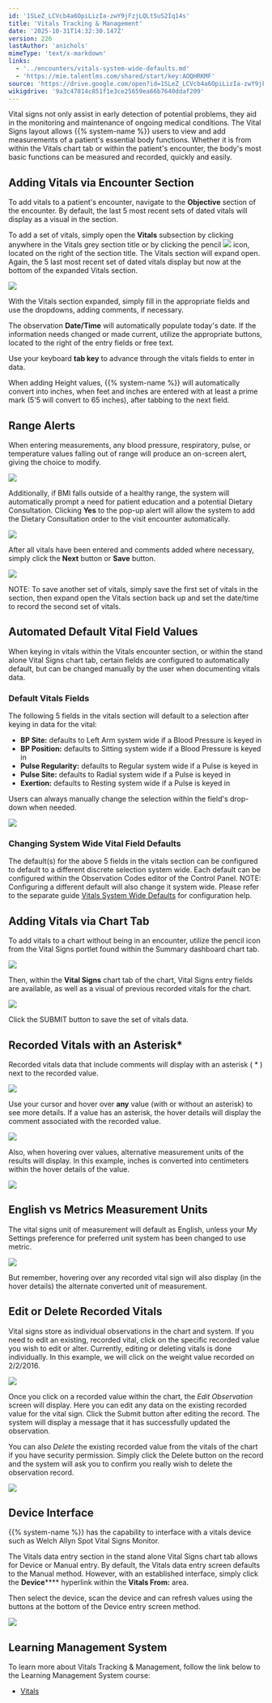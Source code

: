 ```yaml
---
id: '1SLeZ_LCVcb4a6OpiLizIa-zwY9jFzjLQLtSuS2Iq14s'
title: 'Vitals Tracking & Management'
date: '2025-10-31T14:32:30.147Z'
version: 226
lastAuthor: 'anichols'
mimeType: 'text/x-markdown'
links:
  - '../encounters/vitals-system-wide-defaults.md'
  - 'https://mie.talentlms.com/shared/start/key:AOQHRKMF'
source: 'https://drive.google.com/open?id=1SLeZ_LCVcb4a6OpiLizIa-zwY9jFzjLQLtSuS2Iq14s'
wikigdrive: '9a3c47814c851f1e3ce25659ea66b7640ddaf209'
---
```

Vital signs not only assist in early detection of potential problems, they aid in the monitoring and maintenance of ongoing medical conditions. The Vital Signs layout allows {{% system-name %}} users to view and add measurements of a patient's essential body functions. Whether it is from within the Vitals chart tab or within the patient's encounter, the body's most basic functions can be measured and recorded, quickly and easily.

## Adding Vitals via Encounter Section

To add vitals to a patient's encounter, navigate to the **Objective** section of the encounter.  By default, the last 5 most recent sets of dated vitals will display as a visual in the section.

To add a set of vitals, simply open the **Vitals** subsection by clicking anywhere in the Vitals grey section title or by clicking the pencil 
![](../vitals-tracking-and-management.assets/208e44c784d7d7e1fd81d8d02416c996.png)
 icon, located on the right of the section title. The Vitals section will expand open. Again, the 5 last most recent set of dated vitals display but now at the bottom of the expanded Vitals section.

![](../vitals-tracking-and-management.assets/79ddb5a7da8b131f29eb9db1ba4853d9.png)

With the Vitals section expanded, simply fill in the appropriate fields and use the dropdowns, adding comments, if necessary.

The observation **Date/Time** will automatically populate today's date. If the information needs changed or made current, utilize the appropriate buttons, located to the right of the entry fields or free text.

Use your keyboard **tab key** to advance through the vitals fields to enter in data.

When adding Height values, {{% system-name %}} will automatically convert into inches, when feet and inches are entered with at least a prime mark (5'5 will convert to 65 inches), after tabbing to the next field.

## Range Alerts

When entering measurements, any blood pressure, respiratory, pulse, or temperature values falling out of range will produce an on-screen alert, giving the choice to modify.

![](../vitals-tracking-and-management.assets/14d9efea99a4678b9483a16796a5f51f.png)

Additionally, if BMI falls outside of a healthy range, the system will automatically prompt a need for patient education and a potential Dietary Consultation. Clicking **Yes** to the pop-up alert will allow the system to add the Dietary Consultation order to the visit encounter automatically.

![](../vitals-tracking-and-management.assets/3e8f6709b73e9cd6c155cb19b69e0ed7.png)

After all vitals have been entered and comments added where necessary, simply click the **Next** button or **Save** button.

![](../vitals-tracking-and-management.assets/5b1b43062f0def6f489f81e930bef64b.png)

NOTE: To save another set of vitals, simply save the first set of vitals in the section, then expand open the Vitals section back up and set the date/time to record the second set of vitals.

## Automated Default Vital Field Values

When keying in vitals within the Vitals encounter section, or within the stand alone Vital Signs chart tab, certain fields are configured to automatically default, but can be changed manually by the user when documenting vitals data.

### Default Vitals Fields

The following 5 fields in the vitals section will default to a selection after keying in data for the vital:

* <strong>BP Site:</strong> defaults to Left Arm system wide if a Blood Pressure is keyed in
* <strong>BP Position:</strong> defaults to Sitting system wide if a Blood Pressure is keyed in
* <strong>Pulse Regularity:</strong> defaults to Regular system wide if a Pulse is keyed in
* <strong>Pulse Site:</strong> defaults to Radial system wide if a Pulse is keyed in
* <strong>Exertion:</strong> defaults to Resting system wide if a Pulse is keyed in

Users can always manually change the selection within the field's drop-down when needed.

![](../vitals-tracking-and-management.assets/bf5a7e874d5139989104c5d864901319.png)

### Changing System Wide Vital Field Defaults

The default(s) for the above 5 fields in the vitals section can be configured to default to a different discrete selection system wide. Each default can be configured within the Observation Codes editor of the Control Panel.  NOTE: Configuring a different default will also change it system wide.  Please refer to the separate guide [Vitals System Wide Defaults](../encounters/vitals-system-wide-defaults.md#changing-system-wide-vital-field-defaults) for configuration help.

## Adding Vitals via Chart Tab

To add vitals to a chart without being in an encounter, utilize the pencil icon from the Vital Signs portlet found within the Summary dashboard chart tab.

![](../vitals-tracking-and-management.assets/914e46783c1c58411e6ea20700f70af4.png)

Then, within the **Vital Signs** chart tab of the chart, Vital Signs entry fields are available, as well as a visual of previous recorded vitals for the chart.

![](../vitals-tracking-and-management.assets/c6850a4d93eabc4b19b19c47772bee4a.png)

Click the SUBMIT button to save the set of vitals data.

## Recorded Vitals with an Asterisk*

Recorded vitals data that include comments will display with an asterisk ( * ) next to the recorded value.

![](../vitals-tracking-and-management.assets/b02299f058dea7f960d5833016ae500d.png)

Use your cursor and hover over **any** value (with or without an asterisk) to see more details.  If a value has an asterisk, the hover details will display the comment associated with the recorded value.

![](../vitals-tracking-and-management.assets/6b288de755776560c4a0c1ce33ca0b03.png)

Also, when hovering over values, alternative measurement units of the results will display. In this example, inches is converted into centimeters within the hover details of the value.

![](../vitals-tracking-and-management.assets/28e280e672c5d3746391b453873879df.png)

## English vs Metrics Measurement Units

The vital signs unit of measurement will default as English, unless your My Settings preference for preferred unit system has been changed to use metric.

![](../vitals-tracking-and-management.assets/d3bae6c62b91f275f6f1a30146183802.png)

But remember, hovering over any recorded vital sign will also display (in the hover details) the alternate converted unit of measurement.

## Edit or Delete Recorded Vitals

Vital signs store as individual observations in the chart and system.  If you need to edit an existing, recorded vital, click on the specific recorded value you wish to edit or alter.  Currently, editing or deleting vitals is done individually.  In this example, we will click on the weight value recorded on 2/2/2016.

![](../vitals-tracking-and-management.assets/c8782b4ed27d42d55362a359075225da.png)

Once you click on a recorded value within the chart, the *Edit Observation* screen will display.  Here you can edit any data on the existing recorded value for the vital sign.  Click the Submit button after editing the record.  The system will display a message that it has successfully updated the observation.

You can also *Delete* the existing recorded value from the vitals of the chart if you have security permission.  Simply click the Delete button on the record and the system will ask you to confirm you really wish to delete the observation record.

![](../vitals-tracking-and-management.assets/4dfd3499438b688fd62cb8cf7a208a4c.png)

## Device Interface

{{% system-name %}} has the capability to interface with a vitals device such as Welch Allyn Spot Vital Signs Monitor.

The Vitals data entry section in the stand alone Vital Signs chart tab allows for Device or Manual entry.  By default, the Vitals data entry screen defaults to the Manual method.  However, with an established interface, simply click the **Device****** hyperlink within the **Vitals From:** area.

Then select the device, scan the device and can refresh values using the buttons at the bottom of the Device entry screen method.

![](../vitals-tracking-and-management.assets/76662e523261d3529c5675d731fc6c47.png)

## Learning Management System

To learn more about Vitals Tracking & Management, follow the link below to the Learning Management System course:

* [Vitals](https://mie.talentlms.com/shared/start/key:AOQHRKMF)
